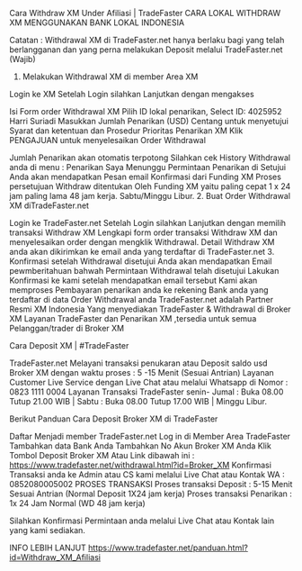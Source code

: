 Cara Withdraw XM Under Afiliasi | TradeFaster
CARA LOKAL WITHDRAW XM MENGGUNAKAN BANK LOKAL INDONESIA

Catatan : Withdrawal XM di TradeFaster.net hanya berlaku bagi yang telah berlangganan dan yang perna melakukan Deposit melalui  TradeFaster.net (Wajib)

1. Melakukan Withdrawal XM di member Area XM

Login ke XM
Setelah Login silahkan Lanjutkan dengan mengakses

Isi Form order Withdrawal XM Pilih ID lokal penarikan, Select ID: 4025952 Harri Suriadi
Masukkan Jumlah Penarikan (USD)
Centang untuk menyetujui Syarat dan ketentuan dan  Prosedur Prioritas Penarikan XM
Klik    PENGAJUAN    untuk menyelesaikan Order Withdrawal 

Jumlah Penarikan akan otomatis terpotong
Silahkan cek History Withdrawal anda di menu : Penarikan Saya
Menunggu Permintaan Penarikan di Setujui
Anda akan mendapatkan Pesan email Konfirmasi dari Funding XM
Proses persetujuan Withdraw ditentukan Oleh Funding XM yaitu paling cepat 1 x 24 jam paling lama 48 jam kerja. 
Sabtu/Minggu Libur. 
2. Buat Order Withdrawal XM diTradeFaster.net

Login ke TradeFaster.net
Setelah Login silahkan Lanjutkan dengan  memilih transaksi Withdraw XM
Lengkapi form order transaksi Withdraw XM dan menyelesaikan order dengan mengklik Withdrawal.
Detail Withdraw XM anda akan dikirimkan ke email anda yang terdaftar di TradeFaster.net
3. Konfirmasi setelah Withdrawal disetujui
Anda akan mendapatkan Email pewmberitahuan bahwah Permintaan Withdrawal telah disetujui
Lakukan Konfirmasi ke kami setelah mendapatkan email tersebut
Kami akan memproses Pembayaran penarikan anda ke rekening Bank anda yang terdaftar di data Order Withdrawal anda
TradeFaster.net adalah Partner Resmi XM Indonesia Yang menyediakan TradeFaster & Withdrawal di Broker XM
Layanan TradeFaster dan Penarikan XM ,tersedia untuk semua Pelanggan/trader di Broker XM

Cara Deposit XM | #TradeFaster

TradeFaster.net Melayani transaksi penukaran atau Deposit saldo usd Broker XM dengan waktu proses : 5 -15 Menit (Sesuai Antrian) Layanan Customer Live Service dengan Live Chat atau melalui Whatsapp di Nomor : 0823 1111 0004 Layanan Transaksi TradeFaster senin- Jumal : Buka 08.00 Tutup 21.00 WIB | Sabtu : Buka 08.00 Tutup 17.00 WIB | Minggu Libur.

Berikut Panduan Cara Deposit Broker XM di TradeFaster

Daftar Menjadi member TradeFaster.net
Log in di Member Area TradeFaster
Tambahkan data Bank Anda
Tambahkan No Akun Broker XM Anda
Klik Tombol Deposit Broker XM Atau Link dibawah ini :
https://www.tradefaster.net/withdrawal.html?id=Broker_XM
Konfirmasi Transaksi anda ke Admin atau CS kami melalui Live Chat atau Kontak WA : 0852080005002
PROSES TRANSAKSI
Proses transaksi Deposit : 5-15 Menit Sesuai Antrian (Normal Deposit 1X24 jam kerja)
Proses transaksi Penarikan : 1x 24 Jam Normal (WD 48 jam kerja)

Silahkan Konfirmasi Permintaan anda melalui Live Chat atau Kontak lain yang kami sediakan.

INFO LEBIH LANJUT
https://www.tradefaster.net/panduan.html?id=Withdraw_XM_Afiliasi
